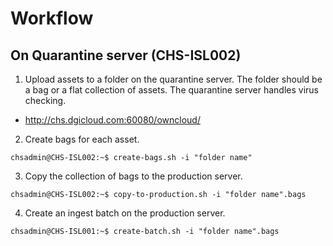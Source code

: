 # Workflow

## On Quarantine server (CHS-ISL002)

1. Upload assets to a folder on the quarantine server.  The folder should be a bag or a flat collection of assets.  The quarantine server handles virus checking.

* http://chs.dgicloud.com:60080/owncloud/

2. Create bags for each asset.

  ~~~
  chsadmin@CHS-ISL002:~$ create-bags.sh -i "folder name"
  ~~~

3. Copy the collection of bags to the production server.

  ~~~
  chsadmin@CHS-ISL002:~$ copy-to-production.sh -i "folder name".bags
  ~~~

4. Create an ingest batch on the production server.

  ~~~
  chsadmin@CHS-ISL001:~$ create-batch.sh -i "folder name".bags
  ~~~

